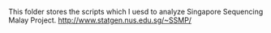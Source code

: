 This folder stores the scripts which I uesd to analyze Singapore Sequencing Malay Project.
http://www.statgen.nus.edu.sg/~SSMP/
